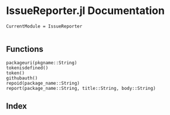# IssueReporter.jl Documentation

```@meta
CurrentModule = IssueReporter
```

```@contents
```

## Functions

```@docs
packageuri(pkgname::String)
tokenisdefined()
token()
githubauth()
repoid(package_name::String)
report(package_name::String, title::String, body::String)
```

## Index

```@index
```
